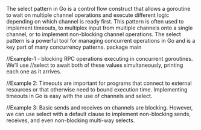 The select pattern in Go is a control flow construct that allows a goroutine to wait on multiple channel operations and execute different logic depending on which channel is ready first. This pattern is often used to implement timeouts, to multiplex input from multiple channels onto a single channel, or to implement non-blocking channel operations. The select pattern is a powerful tool for managing concurrent operations in Go and is a key part of many concurrency patterns.
package main

//Example-1 - blocking RPC operations executing in concurrent goroutines. We’ll use
//select to await both of these values simultaneously, printing each one as it arrives.


//Example 2:
Timeouts are important for programs that connect to external resources or that otherwise need to bound execution time. Implementing timeouts in Go is easy with the use of channels and select.

//Example 3:
Basic sends and receives on channels are blocking. However, we can use select with a default clause to implement non-blocking sends, receives, and even non-blocking multi-way selects.


